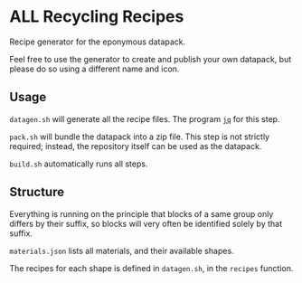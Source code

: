 # ALL Recycling Recipes

Recipe generator for the eponymous datapack.

Feel free to use the generator to create and publish your own datapack, but please do so using a different name and icon.

## Usage
`datagen.sh` will generate all the recipe files. The program [`jq`](https://jqlang.github.io/jq/) for this step.

`pack.sh` will bundle the datapack into a zip file. This step is not strictly required; instead, the repository itself can be used as the datapack.

`build.sh` automatically runs all steps.


## Structure
Everything is running on the principle that blocks of a same group only differs by their suffix, so blocks will very often be identified solely by that suffix.

`materials.json` lists all materials, and their available shapes.

The recipes for each shape is defined in `datagen.sh`, in the `recipes` function.
